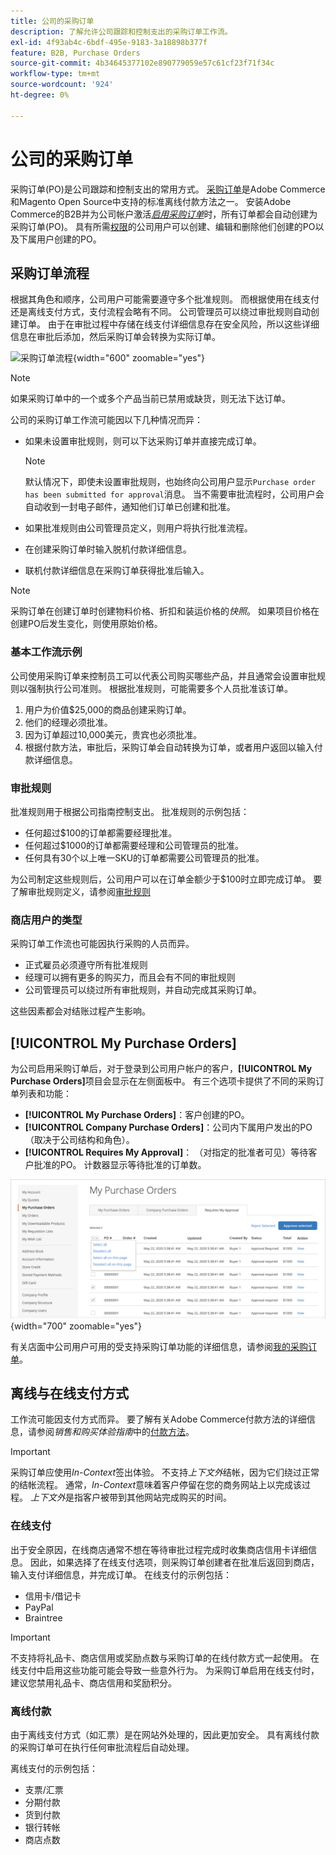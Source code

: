 ```yaml
---
title: 公司的采购订单
description: 了解允许公司跟踪和控制支出的采购订单工作流。
exl-id: 4f93ab4c-6bdf-495e-9183-3a18898b377f
feature: B2B, Purchase Orders
source-git-commit: 4b34645377102e890779059e57c61cf23f71f34c
workflow-type: tm+mt
source-wordcount: '924'
ht-degree: 0%

---
```


# 公司的采购订单

采购订单(PO)是公司跟踪和控制支出的常用方式。 [采购订单](../stores-purchase/purchase-order.md)是Adobe Commerce和Magento Open Source中支持的标准离线付款方法之一。 安装Adobe Commerce的B2B并为公司帐户激活&#x200B;[_启用采购订单_](account-company-manage.md#advanced-settings)&#x200B;时，所有订单都会自动创建为采购订单(PO)。 具有所需[权限](account-company-roles-permissions.md)的公司用户可以创建、编辑和删除他们创建的PO以及下属用户创建的PO。

## 采购订单流程

根据其角色和顺序，公司用户可能需要遵守多个批准规则。 而根据使用在线支付还是离线支付方式，支付流程会略有不同。 公司管理员可以绕过审批规则自动创建订单。 由于在审批过程中存储在线支付详细信息存在安全风险，所以这些详细信息在审批后添加，然后采购订单会转换为实际订单。

![采购订单流程](./assets/purchase-order-flow.png){width="600" zoomable="yes"}

>[!NOTE]
>
>如果采购订单中的一个或多个产品当前已禁用或缺货，则无法下达订单。

公司的采购订单工作流可能因以下几种情况而异：

- 如果未设置审批规则，则可以下达采购订单并直接完成订单。

  >[!NOTE]
  >
  >默认情况下，即使未设置审批规则，也始终向公司用户显示`Purchase order has been submitted for approval`消息。 当不需要审批流程时，公司用户会自动收到一封电子邮件，通知他们订单已创建和批准。

- 如果批准规则由公司管理员定义，则用户将执行批准流程。
- 在创建采购订单时输入脱机付款详细信息。
- 联机付款详细信息在采购订单获得批准后输入。

>[!NOTE]
>
>采购订单在创建订单时创建物料价格、折扣和装运价格的&#x200B;_快照_。 如果项目价格在创建PO后发生变化，则使用原始价格。

### 基本工作流示例

公司使用采购订单来控制员工可以代表公司购买哪些产品，并且通常会设置审批规则以强制执行公司准则。 根据批准规则，可能需要多个人员批准该订单。

1. 用户为价值$25,000的商品创建采购订单。
1. 他们的经理必须批准。
1. 因为订单超过10,000美元，贵宾也必须批准。
1. 根据付款方法，审批后，采购订单会自动转换为订单，或者用户返回以输入付款详细信息。

### 审批规则

批准规则用于根据公司指南控制支出。 批准规则的示例包括：

- 任何超过$100的订单都需要经理批准。
- 任何超过$1000的订单都需要经理和公司管理员的批准。
- 任何具有30个以上唯一SKU的订单都需要公司管理员的批准。

为公司制定这些规则后，公司用户可以在订单金额少于$100时立即完成订单。 要了解审批规则定义，请参阅[审批规则](account-dashboard-approval-rules.md)

### 商店用户的类型

采购订单工作流也可能因执行采购的人员而异。

- 正式雇员必须遵守所有批准规则
- 经理可以拥有更多的购买力，而且会有不同的审批规则
- 公司管理员可以绕过所有审批规则，并自动完成其采购订单。

这些因素都会对结账过程产生影响。

## [!UICONTROL My Purchase Orders]

为公司启用采购订单后，对于登录到公司用户帐户的客户，**[!UICONTROL My Purchase Orders]**&#x200B;项目会显示在左侧面板中。 有三个选项卡提供了不同的采购订单列表和功能：

- **[!UICONTROL My Purchase Orders]**：客户创建的PO。
- **[!UICONTROL Company Purchase Orders]**：公司内下属用户发出的PO（取决于公司结构和角色）。
- **[!UICONTROL Requires My Approval]**： （对指定的批准者可见）等待客户批准的PO。 计数器显示等待批准的订单数。

![我的采购订单](./assets/account-dashboard-my-purchase-orders.png){width="700" zoomable="yes"}

有关店面中公司用户可用的受支持采购订单功能的详细信息，请参阅[我的采购订单](account-dashboard-my-purchase-orders.md)。

## 离线与在线支付方式

工作流可能因支付方式而异。 要了解有关Adobe Commerce付款方法的详细信息，请参阅&#x200B;_销售和购买体验指南_&#x200B;中的[付款方法](../stores-purchase/payments.md)。

>[!IMPORTANT]
>
>采购订单应使用&#x200B;_In-Context_&#x200B;签出体验。 不支持&#x200B;_上下文外_&#x200B;结帐，因为它们绕过正常的结帐流程。 通常，_In-Context_&#x200B;意味着客户停留在您的商务网站上以完成该过程。 _上下文外_&#x200B;是指客户被带到其他网站完成购买的时间。

### 在线支付

出于安全原因，在线商店通常不想在等待审批过程完成时收集商店信用卡详细信息。 因此，如果选择了在线支付选项，则采购订单创建者在批准后返回到商店，输入支付详细信息，并完成订单。 在线支付的示例包括：

- 信用卡/借记卡
- PayPal
- Braintree

>[!IMPORTANT]
>
>不支持将礼品卡、商店信用或奖励点数与采购订单的在线付款方式一起使用。 在线支付中启用这些功能可能会导致一些意外行为。 为采购订单启用在线支付时，建议您禁用礼品卡、商店信用和奖励积分。

### 离线付款

由于离线支付方式（如汇票）是在网站外处理的，因此更加安全。 具有离线付款的采购订单可在执行任何审批流程后自动处理。

离线支付的示例包括：

- 支票/汇票
- 分期付款
- 货到付款
- 银行转帐
- 商店点数
